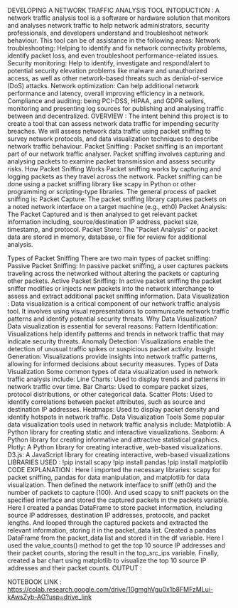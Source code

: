 DEVELOPING A NETWORK TRAFFIC ANALYSIS TOOL
INTODUCTION :
A network traffic analysis tool is a software or hardware solution that monitors and analyses network traffic to help network administrators, security professionals, and developers understand and troubleshoot network behaviour.
This tool can be of assistance in the following areas:
Network troubleshooting: Helping to identify and fix network connectivity problems, identify packet loss, and even troubleshoot performance-related issues. Security monitoring: Help to identify, investigate and respond/alert to potential security elevation problems like malware and unauthorized access, as well as other network-based threats such as denial-of-service (DoS) attacks. Network optimization: Can help additional network performance and latency, overall improving efficiency in a network. Compliance and auditing: being PCI-DSS, HIPAA, and GDPR sellers, monitoring and presenting log sources for publishing and analysing traffic between and decentralized.
OVERVIEW :
The intent behind this project is to create a tool that can assess network data traffic for impending security breaches. We will assess network data traffic using packet sniffing to survey network protocols, and data visualization techniques to describe network traffic behaviour.
Packet Sniffing :
Packet sniffing is an important part of our network traffic analyser. Packet sniffing involves capturing and analysing packets to examine packet transmission and assess security risks. 
How Packet Sniffing Works 
Packet sniffing works by capturing and logging packets as they travel across the network. Packet sniffing can be done using a packet sniffing library like scapy in Python or other programming or scripting-type libraries. 
The general process of packet sniffing is:
Packet Capture: The packet sniffing library captures packets on a noted network interface on a target machine (e.g., eth0)
Packet Analysis: The Packet Captured and is then analysed to get relevant packet information including, source/destination IP address, packet size, timestamp, and protocol. 
Packet Store: The "Packet Analysis" or packet data are stored in memory, database, or file for review for additional analysis. 

Types of Packet Sniffing 
There are two main types of packet sniffing: 
Passive Packet Sniffing: In passive packet sniffing, a user captures packets traveling across the networked without altering the packets or capturing other packets.
Active Packet Sniffing: In active packet sniffing the packet sniffer modifies or injects new packets into the network interchange to assess and extract additional packet sniffing information.
Data Visualization :
Data visualization is a critical component of our network traffic analysis tool. It involves using visual representations to communicate network traffic patterns and identify potential security threats.
Why Data Visualization?
Data visualization is essential for several reasons:
Pattern Identification: Visualizations help identify patterns and trends in network traffic that may indicate security threats.
Anomaly Detection: Visualizations enable the detection of unusual traffic spikes or suspicious packet activity.
Insight Generation: Visualizations provide insights into network traffic patterns, allowing for informed decisions about security measures.
Types of Data Visualization
Some common types of data visualization used in network traffic analysis include:
Line Charts: Used to display trends and patterns in network traffic over time.
Bar Charts: Used to compare packet sizes, protocol distributions, or other categorical data.
Scatter Plots: Used to identify correlations between packet attributes, such as source and destination IP addresses.
Heatmaps: Used to display packet density and identify hotspots in network traffic.
Data Visualization Tools
Some popular data visualization tools used in network traffic analysis include:
Matplotlib: A Python library for creating static and interactive visualizations.
Seaborn: A Python library for creating informative and attractive statistical graphics.
Plotly: A Python library for creating interactive, web-based visualizations.
D3.js: A JavaScript library for creating interactive, web-based visualizations
LIBRARIES USED :
!pip install scapy 
!pip install pandas
!pip install matplotlib
CODE EXPLANATION :
Here I imported the necessary libraries: scapy for packet sniffing, pandas for data manipulation, and matplotlib for data visualization.
Then defined the network interface to sniff (eth0) and the number of packets to capture (100).
And used scapy to sniff packets on the specified interface and stored the captured packets in the packets variable.
Here I created a pandas DataFrame to store packet information, including source IP addresses, destination IP addresses, protocols, and packet lengths.
And looped through the captured packets and extracted the relevant information, storing it in the packet_data list.
Created a pandas DataFrame from the packet_data list and stored it in the df variable.
Here I used the value_counts() method to get the top 10 source IP addresses and their packet counts, storing the result in the top_src_ips variable.
Finally, created a bar chart using matplotlib to visualize the top 10 source IP addresses and their packet counts.
OUTPUT :


NOTEBOOK LINK :
https://colab.research.google.com/drive/10gmghVgu0x1b8FMFzMLui-kAwsZyb-AG?usp=drive_link 

